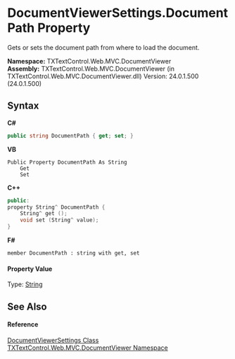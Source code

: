 # DocumentViewerSettings.DocumentPath Property 
 

Gets or sets the document path from where to load the document.

**Namespace:**&nbsp;TXTextControl.Web.MVC.DocumentViewer<br />**Assembly:**&nbsp;TXTextControl.Web.MVC.DocumentViewer (in TXTextControl.Web.MVC.DocumentViewer.dll) Version: 24.0.1.500 (24.0.1.500)

## Syntax

**C#**<br />
``` C#
public string DocumentPath { get; set; }
```

**VB**<br />
``` VB
Public Property DocumentPath As String
	Get
	Set
```

**C++**<br />
``` C++
public:
property String^ DocumentPath {
	String^ get ();
	void set (String^ value);
}
```

**F#**<br />
``` F#
member DocumentPath : string with get, set

```


#### Property Value
Type: <a href="http://msdn2.microsoft.com/en-us/library/s1wwdcbf" target="_blank">String</a>

## See Also


#### Reference
<a href="75e67014-bd81-7112-0fe9-5b7cd5836236">DocumentViewerSettings Class</a><br /><a href="c03e00cd-e5cb-0263-89a5-d3d19b314bf7">TXTextControl.Web.MVC.DocumentViewer Namespace</a><br />
